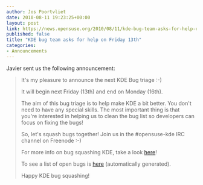 ```yaml
---
author: Jos Poortvliet
date: 2010-08-11 19:23:25+00:00
layout: post
link: https://news.opensuse.org/2010/08/11/kde-bug-team-asks-for-help-on-friday-13th/
published: false
title: "KDE bug team asks for help on Friday 13th"
categories:
- Announcements
---
```

Javier sent us the following announcement:


<blockquote>It's my pleasure to announce the next KDE Bug triage :-)

It will begin next Friday (13th) and end on Monday (16th).

The aim of this bug triage is to help make KDE a bit better. You don't need to have any special skills. The most important thing is that you're interested in helping us to clean the bug list so developers can focus on fixing the bugs!

So, let's squash bugs together! Join us in the #opensuse-kde IRC channel on Freenode :-)

For more info on bug squashing KDE, take a look [here](http://en.opensuse.org/openSUSE:Bug_Squashing_KDE)!

To see a list of open bugs is [here](http://en.opensuse.org/openSUSE:Bug_Squashing_KDE_bugreports) (automatically generated).

Happy KDE bug squashing!</blockquote>

		
